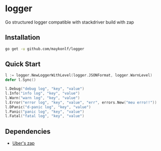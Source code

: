 # logger
Go structured logger compatible with stackdriver build with zap

## Installation
```bash
go get -u github.com/maykonlf/logger
```

## Quick Start
```go
l := logger.NewLoggerWithLevel(logger.JSONFormat, logger.WarnLevel)
defer l.Sync()

l.Debug("debug log", "key", "value")
l.Info("info log", "key", "value")
l.Warn("warn log", "key", "value")
l.Error("error log", "key", "value", "err", errors.New("meu erro!!"))
l.DPanic("d-panic log", "key", "value")
l.Panic("panic log", "key", "value")
l.Fatal("fatal log", "key", "value")
```

## Dependencies
- [Uber's zap](https://github.com/uber-go/zap)

